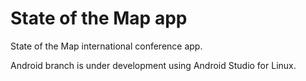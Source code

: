 State of the Map app
====

State of the Map international conference app.

Android branch is under development using Android Studio for Linux.
